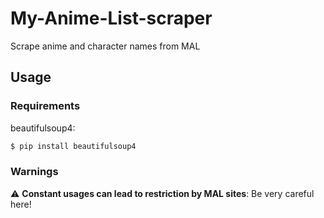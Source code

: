 # My-Anime-List-scraper
Scrape anime and character names from MAL

## Usage
### Requirements
beautifulsoup4:
```bash
$ pip install beautifulsoup4
```

### Warnings
:warning: **Constant usages can lead to restriction by MAL sites**: Be very careful here!
